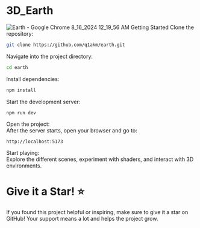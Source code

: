 # 3D_Earth
![Earth - Google Chrome 8_16_2024 12_19_56 AM](https://github.com/user-attachments/assets/de840899-037e-4940-97c5-53362f79176e)
Getting Started
Clone the repository:

```bash
git clone https://github.com/q1akm/earth.git
```
Navigate into the project directory:

``` bash
cd earth
```
Install dependencies:

```bash
npm install
```
Start the development server:

``` bash
npm run dev
```
Open the project: 
<br/>
After the server starts, open your browser and go to:

```arduino
http://localhost:5173
```
Start playing:
<br/>
Explore the different scenes, experiment with shaders, and interact with 3D environments.

# Give it a Star! ⭐
If you found this project helpful or inspiring, make sure to give it a star on GitHub! Your support means a lot and helps the project grow.
